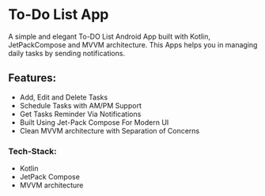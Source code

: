 # To-Do List App

A simple and elegant To-DO List Android App built with Kotlin, JetPackCompose and MVVM architecture. This Apps helps you in managing daily tasks by sending notifications.

## Features:

- Add, Edit and Delete Tasks
- Schedule Tasks with AM/PM Support
- Get Tasks Reminder Via Notifications
- Built Using Jet-Pack Compose For Modern UI
- Clean MVVM architecture with Separation of Concerns

### Tech-Stack:
- Kotlin
- JetPack Compose
- MVVM architecture



